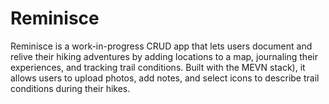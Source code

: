 # Reminisce
Reminisce is a work-in-progress CRUD app that lets users document and relive their hiking adventures by adding locations to a map, journaling their experiences, and tracking trail conditions. Built with the MEVN stack), it allows users to upload photos, add notes, and select icons to describe trail conditions during their hikes.

